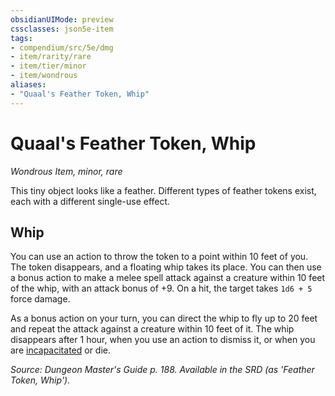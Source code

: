 ```yaml
---
obsidianUIMode: preview
cssclasses: json5e-item
tags:
- compendium/src/5e/dmg
- item/rarity/rare
- item/tier/minor
- item/wondrous
aliases: 
- "Quaal's Feather Token, Whip"
---
```

# Quaal's Feather Token, Whip
*Wondrous Item, minor, rare*  


This tiny object looks like a feather. Different types of feather tokens exist, each with a different single-use effect.

## Whip

You can use an action to throw the token to a point within 10 feet of you. The token disappears, and a floating whip takes its place. You can then use a bonus action to make a melee spell attack against a creature within 10 feet of the whip, with an attack bonus of +9. On a hit, the target takes `1d6 + 5` force damage.

As a bonus action on your turn, you can direct the whip to fly up to 20 feet and repeat the attack against a creature within 10 feet of it. The whip disappears after 1 hour, when you use an action to dismiss it, or when you are [incapacitated](2.%20GM%20Tools/Misc%20DND%20Handbook/compendium/rules/conditions.md#incapacitated) or die.

*Source: Dungeon Master's Guide p. 188. Available in the SRD (as 'Feather Token, Whip').*
